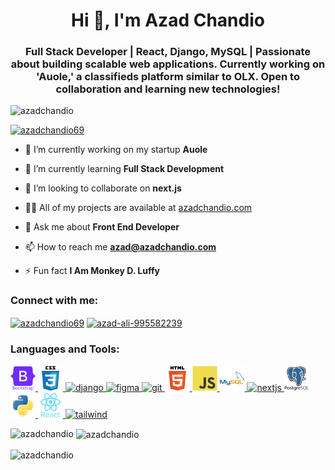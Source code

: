 <h1 align="center">Hi 👋, I'm Azad Chandio</h1>
<h3 align="center">Full Stack Developer | React, Django, MySQL | Passionate about building scalable web applications. Currently working on 'Auole,' a classifieds platform similar to OLX. Open to collaboration and learning new technologies!</h3>

<p align="left"> <img src="https://komarev.com/ghpvc/?username=azadchandio&label=Profile%20views&color=0e75b6&style=flat" alt="azadchandio" /> </p>

<p align="left"> <a href="https://twitter.com/azadchandio69" target="blank"><img src="https://img.shields.io/twitter/follow/azadchandio69?logo=twitter&style=for-the-badge" alt="azadchandio69" /></a> </p>

- 🔭 I’m currently working on my startup **Auole**

- 🌱 I’m currently learning **Full Stack Development**

- 👯 I’m looking to collaborate on **next.js**

- 👨‍💻 All of my projects are available at [azadchandio.com](https://azadchandio.com)

- 💬 Ask me about **Front End Developer**

- 📫 How to reach me **azad@azadchandio.com**

- ⚡ Fun fact **I Am Monkey D. Luffy**

<h3 align="left">Connect with me:</h3>
<p align="left">
<a href="https://twitter.com/azadchandio69" target="blank"><img align="center" src="https://raw.githubusercontent.com/rahuldkjain/github-profile-readme-generator/master/src/images/icons/Social/twitter.svg" alt="azadchandio69" height="30" width="40" /></a>
<a href="https://linkedin.com/in/azad-ali-995582239" target="blank"><img align="center" src="https://raw.githubusercontent.com/rahuldkjain/github-profile-readme-generator/master/src/images/icons/Social/linked-in-alt.svg" alt="azad-ali-995582239" height="30" width="40" /></a>
</p>

<h3 align="left">Languages and Tools:</h3>
<p align="left"> <a href="https://getbootstrap.com" target="_blank" rel="noreferrer"> <img src="https://raw.githubusercontent.com/devicons/devicon/master/icons/bootstrap/bootstrap-plain-wordmark.svg" alt="bootstrap" width="40" height="40"/> </a> <a href="https://www.w3schools.com/css/" target="_blank" rel="noreferrer"> <img src="https://raw.githubusercontent.com/devicons/devicon/master/icons/css3/css3-original-wordmark.svg" alt="css3" width="40" height="40"/> </a> <a href="https://www.djangoproject.com/" target="_blank" rel="noreferrer"> <img src="https://cdn.worldvectorlogo.com/logos/django.svg" alt="django" width="40" height="40"/> </a> <a href="https://www.figma.com/" target="_blank" rel="noreferrer"> <img src="https://www.vectorlogo.zone/logos/figma/figma-icon.svg" alt="figma" width="40" height="40"/> </a> <a href="https://git-scm.com/" target="_blank" rel="noreferrer"> <img src="https://www.vectorlogo.zone/logos/git-scm/git-scm-icon.svg" alt="git" width="40" height="40"/> </a> <a href="https://www.w3.org/html/" target="_blank" rel="noreferrer"> <img src="https://raw.githubusercontent.com/devicons/devicon/master/icons/html5/html5-original-wordmark.svg" alt="html5" width="40" height="40"/> </a> <a href="https://developer.mozilla.org/en-US/docs/Web/JavaScript" target="_blank" rel="noreferrer"> <img src="https://raw.githubusercontent.com/devicons/devicon/master/icons/javascript/javascript-original.svg" alt="javascript" width="40" height="40"/> </a> <a href="https://www.mysql.com/" target="_blank" rel="noreferrer"> <img src="https://raw.githubusercontent.com/devicons/devicon/master/icons/mysql/mysql-original-wordmark.svg" alt="mysql" width="40" height="40"/> </a> <a href="https://nextjs.org/" target="_blank" rel="noreferrer"> <img src="https://cdn.worldvectorlogo.com/logos/nextjs-2.svg" alt="nextjs" width="40" height="40"/> </a> <a href="https://www.postgresql.org" target="_blank" rel="noreferrer"> <img src="https://raw.githubusercontent.com/devicons/devicon/master/icons/postgresql/postgresql-original-wordmark.svg" alt="postgresql" width="40" height="40"/> </a> <a href="https://www.python.org" target="_blank" rel="noreferrer"> <img src="https://raw.githubusercontent.com/devicons/devicon/master/icons/python/python-original.svg" alt="python" width="40" height="40"/> </a> <a href="https://reactjs.org/" target="_blank" rel="noreferrer"> <img src="https://raw.githubusercontent.com/devicons/devicon/master/icons/react/react-original-wordmark.svg" alt="react" width="40" height="40"/> </a> <a href="https://tailwindcss.com/" target="_blank" rel="noreferrer"> <img src="https://www.vectorlogo.zone/logos/tailwindcss/tailwindcss-icon.svg" alt="tailwind" width="40" height="40"/> </a> </p>

<p><img align="left" src="https://github-readme-stats.vercel.app/api/top-langs?username=azadchandio&show_icons=true&locale=en&layout=compact" alt="azadchandio" /></p>

<p>&nbsp;<img align="center" src="https://github-readme-stats.vercel.app/api?username=azadchandio&show_icons=true&locale=en" alt="azadchandio" /></p>

<p><img align="center" src="https://github-readme-streak-stats.herokuapp.com/?user=azadchandio&" alt="azadchandio" /></p>
